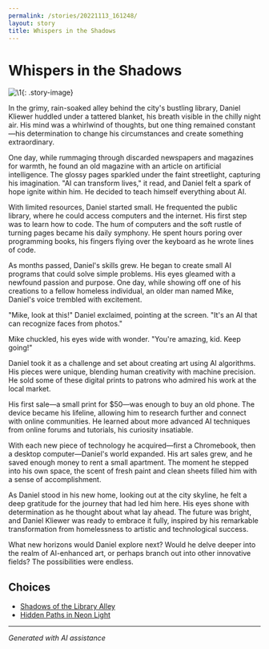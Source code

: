 ```yaml
---
permalink: /stories/20221113_161248/
layout: story
title: Whispers in the Shadows
---
```


# Whispers in the Shadows

![\1](/input_images/20221113_161248){: .story-image}

In the grimy, rain-soaked alley behind the city's bustling library, Daniel Kliewer huddled under a tattered blanket, his breath visible in the chilly night air. His mind was a whirlwind of thoughts, but one thing remained constant—his determination to change his circumstances and create something extraordinary.

One day, while rummaging through discarded newspapers and magazines for warmth, he found an old magazine with an article on artificial intelligence. The glossy pages sparkled under the faint streetlight, capturing his imagination. "AI can transform lives," it read, and Daniel felt a spark of hope ignite within him. He decided to teach himself everything about AI.

With limited resources, Daniel started small. He frequented the public library, where he could access computers and the internet. His first step was to learn how to code. The hum of computers and the soft rustle of turning pages became his daily symphony. He spent hours poring over programming books, his fingers flying over the keyboard as he wrote lines of code.

As months passed, Daniel's skills grew. He began to create small AI programs that could solve simple problems. His eyes gleamed with a newfound passion and purpose. One day, while showing off one of his creations to a fellow homeless individual, an older man named Mike, Daniel's voice trembled with excitement.

"Mike, look at this!" Daniel exclaimed, pointing at the screen. "It's an AI that can recognize faces from photos."

Mike chuckled, his eyes wide with wonder. "You're amazing, kid. Keep going!"

Daniel took it as a challenge and set about creating art using AI algorithms. His pieces were unique, blending human creativity with machine precision. He sold some of these digital prints to patrons who admired his work at the local market.

His first sale—a small print for $50—was enough to buy an old phone. The device became his lifeline, allowing him to research further and connect with online communities. He learned about more advanced AI techniques from online forums and tutorials, his curiosity insatiable.

With each new piece of technology he acquired—first a Chromebook, then a desktop computer—Daniel's world expanded. His art sales grew, and he saved enough money to rent a small apartment. The moment he stepped into his own space, the scent of fresh paint and clean sheets filled him with a sense of accomplishment.

As Daniel stood in his new home, looking out at the city skyline, he felt a deep gratitude for the journey that had led him here. His eyes shone with determination as he thought about what lay ahead. The future was bright, and Daniel Kliewer was ready to embrace it fully, inspired by his remarkable transformation from homelessness to artistic and technological success.

What new horizons would Daniel explore next? Would he delve deeper into the realm of AI-enhanced art, or perhaps branch out into other innovative fields? The possibilities were endless.


## Choices

* [Shadows of the Library Alley](/stories/77082571-3717-4590-9131-5212AB1ACCAA/)
* [Hidden Paths in Neon Light](/stories/20221014_124553/)


---
*Generated with AI assistance*
